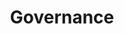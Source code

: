 ﻿---
title: Governance
description: "Governance playlist description"
imageUrl: /assets/uploads/devcon/dc0.png
curators:
  - 'Hudson Jameson'
  - 'Griff Green'
videos: 
  - ethereum-foundation-values
  - the-web-we-want
---
